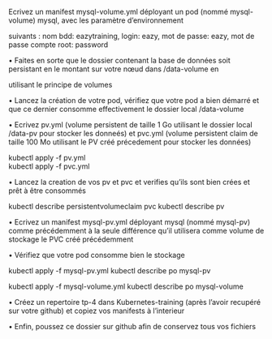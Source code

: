 Ecrivez un manifest mysql-volume.yml déployant un pod (nommé mysql-volume) mysql, avec les paramètre d’environnement

 

suivants : nom bdd: eazytraining, login: eazy, mot de passe: eazy, mot de passe compte root: password

 

• Faites en sorte que le dossier contenant la base de données soit persistant en le montant sur votre nœud dans /data-volume en

 

utilisant le principe de volumes

 

• Lancez la création de votre pod, vérifiez que votre pod a bien démarré et que ce dernier consomme effectivement le dossier local /data-volume


• Ecrivez pv.yml (volume persistent de taille 1 Go utilisant le dossier local /data-pv pour stocker les donneés) et pvc.yml (volume persistent claim de taille 100 Mo utilisant le PV créé précedement pour stocker les données)
 
kubectl apply -f pv.yml  
kubectl apply -f pvc.yml 

 • Lancez la creation de vos pv et pvc et verifies qu’ils sont bien crées et prêt à être consommés

 
kubectl describe persistentvolumeclaim pvc
kubectl describe pv

• Ecrivez un manifest mysql-pv.yml déployant mysql (nommé mysql-pv) comme précédemment à la seule différence qu’il utilisera comme volume de stockage le PVC créé précédemment

 

• Vérifiez que votre pod consomme bien le stockage

kubectl apply -f mysql-pv.yml
kubectl describe po mysql-pv 

kubectl apply -f mysql-volume.yml
kubectl describe po mysql-volume 


• Créez un repertoire tp-4 dans Kubernetes-training (après l’avoir recupéré sur votre github) et copiez vos manifests à l’interieur

 

• Enfin, poussez ce dossier sur github afin de conservez tous vos fichiers 